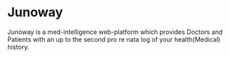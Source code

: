 # Junoway
Junoway is a med-intelligence web-platform which provides Doctors and Patients with an up to the second pro re nata log of your health(Medical) history.

